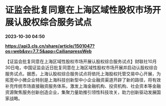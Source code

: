 # 证监会批复同意在上海区域性股权市场开展认股权综合服务试点

**2023-10-30 04:50**

**https://api3.cls.cn/share/article/1501047?os=web&sv=7.7.5&app=CailianpressWeb**

【证监会批复同意在上海区域性股权市场开展认股权综合服务试点】财联社10月30日电，中国证监会近日批复同意在上海区域性股权市场开展并启动认股权综合服务试点。据悉，上海认股权综合服务试点将依托上海股权托管交易中心开展，为拓宽中小微企业特别是上海科技创新型中小企业融资渠道开辟了新的路径，将有效补充传统市场直接融资服务体系，激发上海金融机构、投资机构、社会资本等金融资源聚焦服务创新创造企业，集聚力量助推引领性科技攻关，助力创新驱动发展国家战略。